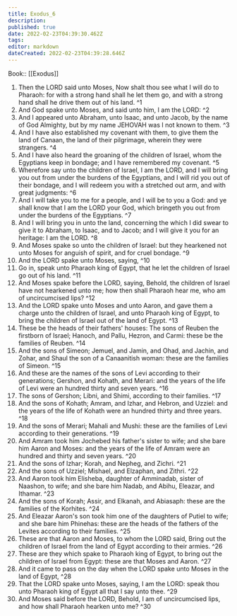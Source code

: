 ```yaml
---
title: Exodus_6
description: 
published: true
date: 2022-02-23T04:39:30.462Z
tags: 
editor: markdown
dateCreated: 2022-02-23T04:39:28.646Z
---
```


 Book:: [[Exodus]]
 1. Then the LORD said unto Moses, Now shalt thou see what I will do to Pharaoh: for with a strong hand shall he let them go, and with a strong hand shall he drive them out of his land. ^1
 2. And God spake unto Moses, and said unto him, I am the LORD: ^2
 3. And I appeared unto Abraham, unto Isaac, and unto Jacob, by the name of God Almighty, but by my name JEHOVAH was I not known to them. ^3
 4. And I have also established my covenant with them, to give them the land of Canaan, the land of their pilgrimage, wherein they were strangers. ^4
 5. And I have also heard the groaning of the children of Israel, whom the Egyptians keep in bondage; and I have remembered my covenant. ^5
 6. Wherefore say unto the children of Israel, I am the LORD, and I will bring you out from under the burdens of the Egyptians, and I will rid you out of their bondage, and I will redeem you with a stretched out arm, and with great judgments: ^6
 7. And I will take you to me for a people, and I will be to you a God: and ye shall know that I am the LORD your God, which bringeth you out from under the burdens of the Egyptians. ^7
 8. And I will bring you in unto the land, concerning the which I did swear to give it to Abraham, to Isaac, and to Jacob; and I will give it you for an heritage: I am the LORD. ^8
 9. And Moses spake so unto the children of Israel: but they hearkened not unto Moses for anguish of spirit, and for cruel bondage. ^9
 10. And the LORD spake unto Moses, saying, ^10
 11. Go in, speak unto Pharaoh king of Egypt, that he let the children of Israel go out of his land. ^11
 12. And Moses spake before the LORD, saying, Behold, the children of Israel have not hearkened unto me; how then shall Pharaoh hear me, who am of uncircumcised lips? ^12
 13. And the LORD spake unto Moses and unto Aaron, and gave them a charge unto the children of Israel, and unto Pharaoh king of Egypt, to bring the children of Israel out of the land of Egypt. ^13
 14. These be the heads of their fathers' houses: The sons of Reuben the firstborn of Israel; Hanoch, and Pallu, Hezron, and Carmi: these be the families of Reuben. ^14
 15. And the sons of Simeon; Jemuel, and Jamin, and Ohad, and Jachin, and Zohar, and Shaul the son of a Canaanitish woman: these are the families of Simeon. ^15
 16. And these are the names of the sons of Levi according to their generations; Gershon, and Kohath, and Merari: and the years of the life of Levi were an hundred thirty and seven years. ^16
 17. The sons of Gershon; Libni, and Shimi, according to their families. ^17
 18. And the sons of Kohath; Amram, and Izhar, and Hebron, and Uzziel: and the years of the life of Kohath were an hundred thirty and three years. ^18
 19. And the sons of Merari; Mahali and Mushi: these are the families of Levi according to their generations. ^19
 20. And Amram took him Jochebed his father's sister to wife; and she bare him Aaron and Moses: and the years of the life of Amram were an hundred and thirty and seven years. ^20
 21. And the sons of Izhar; Korah, and Nepheg, and Zichri. ^21
 22. And the sons of Uzziel; Mishael, and Elzaphan, and Zithri. ^22
 23. And Aaron took him Elisheba, daughter of Amminadab, sister of Naashon, to wife; and she bare him Nadab, and Abihu, Eleazar, and Ithamar. ^23
 24. And the sons of Korah; Assir, and Elkanah, and Abiasaph: these are the families of the Korhites. ^24
 25. And Eleazar Aaron's son took him one of the daughters of Putiel to wife; and she bare him Phinehas: these are the heads of the fathers of the Levites according to their families. ^25
 26. These are that Aaron and Moses, to whom the LORD said, Bring out the children of Israel from the land of Egypt according to their armies. ^26
 27. These are they which spake to Pharaoh king of Egypt, to bring out the children of Israel from Egypt: these are that Moses and Aaron. ^27
 28. And it came to pass on the day when the LORD spake unto Moses in the land of Egypt, ^28
 29. That the LORD spake unto Moses, saying, I am the LORD: speak thou unto Pharaoh king of Egypt all that I say unto thee. ^29
 30. And Moses said before the LORD, Behold, I am of uncircumcised lips, and how shall Pharaoh hearken unto me? ^30

